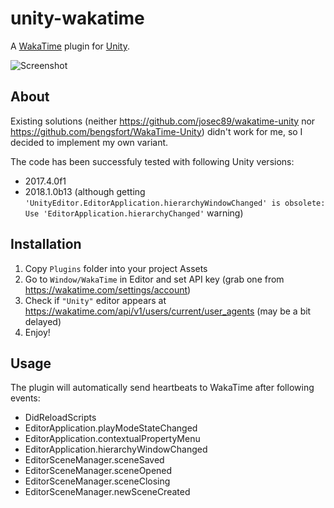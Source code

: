 # unity-wakatime
A [WakaTime](https://wakatime.com) plugin for [Unity](https://unity.com).

![Screenshot](https://user-images.githubusercontent.com/7955682/38732057-79cf45b4-3f25-11e8-958f-07ba5290caba.PNG)

## About

Existing solutions (neither https://github.com/josec89/wakatime-unity nor https://github.com/bengsfort/WakaTime-Unity) didn't work for me, so I decided to implement my own variant.

The code has been successfuly tested with following Unity versions:

* 2017.4.0f1
* 2018.1.0b13 (although getting `'UnityEditor.EditorApplication.hierarchyWindowChanged' is obsolete: Use 'EditorApplication.hierarchyChanged'` warning)

## Installation

1. Copy `Plugins` folder into your project Assets
2. Go to `Window/WakaTime` in Editor and set API key (grab one from https://wakatime.com/settings/account)
3. Check if `"Unity"` editor appears at https://wakatime.com/api/v1/users/current/user_agents (may be a bit delayed)
4. Enjoy!

## Usage

The plugin will automatically send heartbeats to WakaTime after following events:

* DidReloadScripts
* EditorApplication.playModeStateChanged
* EditorApplication.contextualPropertyMenu
* EditorApplication.hierarchyWindowChanged
* EditorSceneManager.sceneSaved
* EditorSceneManager.sceneOpened
* EditorSceneManager.sceneClosing
* EditorSceneManager.newSceneCreated

